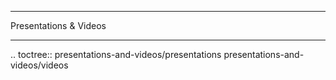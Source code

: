***************
Presentations & Videos
***************

.. toctree::
   presentations-and-videos/presentations
   presentations-and-videos/videos